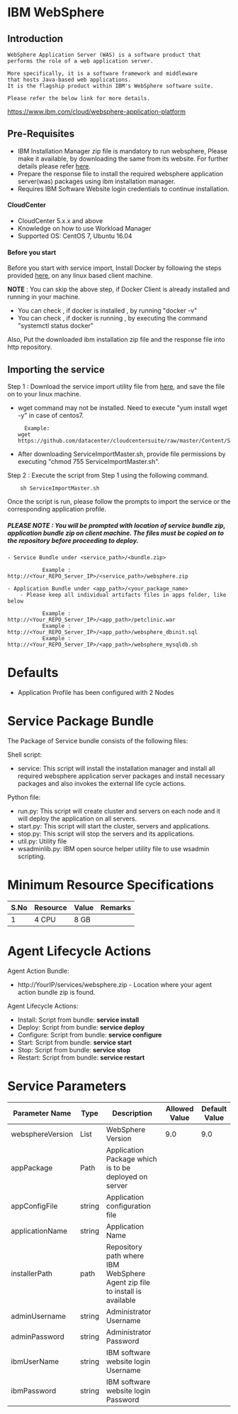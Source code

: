 # IBM WebSphere
## Introduction
    WebSphere Application Server (WAS) is a software product that 
	performs the role of a web application server. 
	
	More specifically, it is a software framework and middleware 
	that hosts Java-based web applications. 
	It is the flagship product within IBM's WebSphere software suite. 

    Please refer the below link for more details.
   https://www.ibm.com/cloud/websphere-application-platform
 
## Pre-Requisites
  - IBM Installation Manager zip file is mandatory to run websphere, Please make it available, by downloading the same from its website. For further details please refer [here](https://www-945.ibm.com/support/fixcentral). 
  - Prepare the response file to install the required websphere application server(was) packages using ibm installation manager.
  - Requires IBM Software Website login credentials to continue installation.
  
#### CloudCenter
 - CloudCenter 5.x.x and above
 - Knowledge on how to use Workload Manager 
 - Supported OS: CentOS 7, Ubuntu 16.04

#### Before you start
Before you start with service import, Install Docker by following the steps provided [here](https://github.com/datacenter/cloudcentersuite/raw/master/Content/dockerimages/Steps%20for%20Installation%20of%20Docker%20CE%20on%20CentOS7_V2.docx), on any linux based client machine.

**NOTE** : You can skip the above step, if Docker Client is already installed and running in your machine. 
- You can check , if docker is installed , by running "docker -v"
- You can check , if docker is running , by executing the command "systemctl status docker"

Also, Put the downloaded ibm installation zip file and the response file into http repository.

## Importing the service

Step 1 : Download the service import utility file  from [here](https://raw.githubusercontent.com/datacenter/cloudcentersuite/master/Content/Scripts/ServiceImportMaster.sh), and save the file on to your linux machine.
- wget command may not be installed. Need to execute "yum install wget -y" in case of centos7.

	    Example: 
      wget https://github.com/datacenter/cloudcentersuite/raw/master/Content/Scripts/ServiceImportMaster.sh
				
- After downloading ServiceImportMaster.sh, provide file permissions by executing "chmod 755 ServiceImportMaster.sh".
				

Step 2 : Execute the script from Step 1 using the following command.

        sh ServiceImportMaster.sh

Once the script is run, please follow the prompts to import the service or the corresponding application profile.

##### PLEASE NOTE : You will be prompted with location of service bundle zip, application bundle zip on client machine. The files must be copied on to the repository before proceeding to deploy.

    - Service Bundle under <service_path>/<bundle.zip>
                    
               Example : http://<Your_REPO_Server_IP>/<service_path>/websphere.zip 
    
    - Application Bundle under <app_path>/<your_package_name>
		- Please keep all individual artifacts files in apps folder, like below
            
               Example : http://<Your_REPO_Server_IP>/<app_path>/petclinic.war
			   Example : http://<Your_REPO_Server_IP>/<app_path>/websphere_dbinit.sql
			   Example : http://<Your_REPO_Server_IP>/<app_path>/websphere_mysqldb.sh
                

# Defaults
 - Application Profile has been configured with 2 Nodes

# Service Package Bundle

The Package of Service bundle consists of the following files:

Shell script:
 - service: This script will install the installation manager and install all required websphere application server packages and install necessary packages and also invokes the external life cycle actions.
 
Python file:
 - run.py: This script will create cluster and servers on each node and it will deploy the application on all servers.
 - start.py: This script will start the cluster, servers and applications.
 - stop.py: This script will stop the servers and its applications.
 - util.py: Utility file
 - wsadminlib.py: IBM open source helper utility file to use wsadmin scripting.

# Minimum Resource Specifications

S.No    | Resource     |  Value   | Remarks
----    | ----------   |--------- | ------- 
 1      |  4 CPU       | 8 GB     |        


# Agent Lifecycle Actions 
Agent Action Bundle:  
 - http://YourIP/services/websphere.zip - Location where your agent action bundle zip is found.

Agent Lifecycle Actions:
 - Install: Script from bundle: **service install**
 - Deploy: Script from bundle: **service deploy**
 - Configure: Script from bundle: **service configure**
 - Start: Script from bundle: **service start**
 - Stop: Script from bundle: **service stop**
 - Restart: Script from bundle: **service restart**


 # Service Parameters

| Parameter Name	| Type	 | Description | Allowed Value |Default Value |
| ------ | ------ | ------ |------ | ------ |
| websphereVersion | List | WebSphere Version | 9.0  | 9.0|  |
| appPackage |	Path |	 Application Package which is to be deployed on server  |  | | 
| appConfigFile | string  | Application configuration file  |
| applicationName | string | Application Name  | | |
| installerPath | path | Repository path where IBM WebSphere Agent zip file to install is available| | 
| adminUsername | string | Administrator Username  | | |
| adminPassword | string | Administrator Password | | |
| ibmUserName | string | IBM software website login Username  | | |
| ibmPassword | string | IBM software website login Password | | |